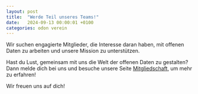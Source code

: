 ```yaml
---
layout: post
title:  "Werde Teil unseres Teams!"
date:   2024-09-13 00:00:01 +0100
categories: odon verein
---
```


Wir suchen engagierte Mitglieder, die Interesse daran haben, mit offenen Daten zu arbeiten und unsere Mission zu unterstützen.

Hast du Lust, gemeinsam mit uns die Welt der offenen Daten zu gestalten? Dann melde dich bei uns und besuche unsere Seite [Mitgliedschaft](/mitgliedschaft/), um mehr zu erfahren!

Wir freuen uns auf dich!